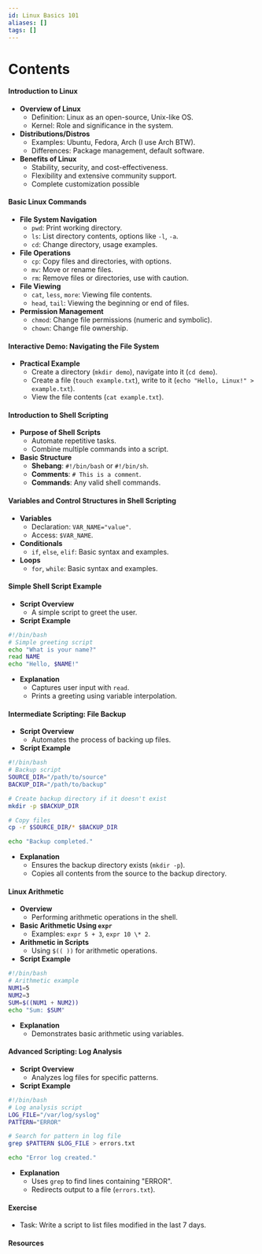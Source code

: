 ```yaml
---
id: Linux Basics 101
aliases: []
tags: []
---
```

# Contents

#### **Introduction to Linux**

- **Overview of Linux**
  - Definition: Linux as an open-source, Unix-like OS.
  - Kernel: Role and significance in the system.
- **Distributions/Distros**
  - Examples: Ubuntu, Fedora, Arch (I use Arch BTW).
  - Differences: Package management, default software.
- **Benefits of Linux**
  - Stability, security, and cost-effectiveness.
  - Flexibility and extensive community support.
  - Complete customization possible

#### **Basic Linux Commands**

- **File System Navigation**
  - `pwd`: Print working directory.
  - `ls`: List directory contents, options like `-l`, `-a`.
  - `cd`: Change directory, usage examples.
- **File Operations**
  - `cp`: Copy files and directories, with options.
  - `mv`: Move or rename files.
  - `rm`: Remove files or directories, use with caution.
- **File Viewing**
  - `cat`, `less`, `more`: Viewing file contents.
  - `head`, `tail`: Viewing the beginning or end of files.
- **Permission Management**
  - `chmod`: Change file permissions (numeric and symbolic).
  - `chown`: Change file ownership.

#### **Interactive Demo: Navigating the File System**

- **Practical Example**
  - Create a directory (`mkdir demo`), navigate into it (`cd demo`).
  - Create a file (`touch example.txt`), write to it (`echo "Hello, Linux!" > example.txt`).
  - View the file contents (`cat example.txt`).

#### **Introduction to Shell Scripting**

- **Purpose of Shell Scripts**
  - Automate repetitive tasks.
  - Combine multiple commands into a script.
- **Basic Structure**
  - **Shebang**: `#!/bin/bash` or `#!/bin/sh`.
  - **Comments**: `# This is a comment`.
  - **Commands**: Any valid shell commands.

#### **Variables and Control Structures in Shell Scripting**

- **Variables**
  - Declaration: `VAR_NAME="value"`.
  - Access: `$VAR_NAME`.
- **Conditionals**
  - `if`, `else`, `elif`: Basic syntax and examples.
- **Loops**
  - `for`, `while`: Basic syntax and examples.

#### **Simple Shell Script Example**

- **Script Overview**
  - A simple script to greet the user.
- **Script Example**

```bash
#!/bin/bash
# Simple greeting script
echo "What is your name?"
read NAME
echo "Hello, $NAME!"
```

- **Explanation**
  - Captures user input with `read`.
  - Prints a greeting using variable interpolation.

#### **Intermediate Scripting: File Backup**

- **Script Overview**
  - Automates the process of backing up files.
- **Script Example**

```bash
#!/bin/bash
# Backup script
SOURCE_DIR="/path/to/source"
BACKUP_DIR="/path/to/backup"

# Create backup directory if it doesn't exist
mkdir -p $BACKUP_DIR

# Copy files
cp -r $SOURCE_DIR/* $BACKUP_DIR

echo "Backup completed."
```

- **Explanation**
  - Ensures the backup directory exists (`mkdir -p`).
  - Copies all contents from the source to the backup directory.

#### **Linux Arithmetic**

- **Overview**
  - Performing arithmetic operations in the shell.
- **Basic Arithmetic Using `expr`**
  - Examples: `expr 5 + 3`, `expr 10 \* 2`.
- **Arithmetic in Scripts**
  - Using `$(( ))` for arithmetic operations.
- **Script Example**

```bash
#!/bin/bash
# Arithmetic example
NUM1=5
NUM2=3
SUM=$((NUM1 + NUM2))
echo "Sum: $SUM"
```

- **Explanation**
  - Demonstrates basic arithmetic using variables.

#### **Advanced Scripting: Log Analysis**

- **Script Overview**
  - Analyzes log files for specific patterns.
- **Script Example**

```bash
#!/bin/bash
# Log analysis script
LOG_FILE="/var/log/syslog"
PATTERN="ERROR"

# Search for pattern in log file
grep $PATTERN $LOG_FILE > errors.txt

echo "Error log created."
```

- **Explanation**
  - Uses `grep` to find lines containing "ERROR".
  - Redirects output to a file (`errors.txt`).

#### **Exercise**
  - Task: Write a script to list files modified in the last 7 days.

#### **Resources**
